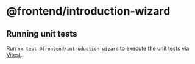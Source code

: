 # @frontend/introduction-wizard

## Running unit tests

Run `nx test @frontend/introduction-wizard` to execute the unit tests via [Vitest](https://vitest.dev/).
